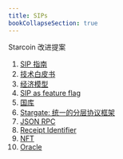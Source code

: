 ```yaml
---
title: SIPs
bookCollapseSection: true
---
```


Starcoin 改进提案

<!--more-->

1. [SIP 指南](./sip-1/)
2. [技术白皮书](./sip-2/)
3. [经济模型](./sip-3/)
4. [SIP as feature flag](./sip-4/)
5. [国库](./sip-5/)
6. [Stargate: 统一的分层协议框架](./sip-6)
20. [JSON RPC](./sip-20)
21. [Receipt Identifier](./sip-21)
22. [NFT](./sip-22/)
23. [Oracle](./sip-23/)
